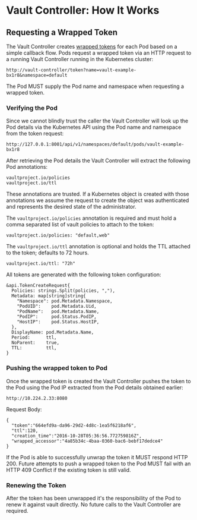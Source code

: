 # Vault Controller: How It Works


## Requesting a Wrapped Token

The Vault Controller creates [wrapped tokens](https://www.hashicorp.com/blog/vault-0.6.html#response-wrapping) for each Pod based
on a simple callback flow. Pods request a wrapped token via an HTTP request to a running Vault Controller running in the Kubernetes cluster:

```
http://vault-controller/token?name=vault-example-bx1r8&namespace=default
```

The Pod MUST supply the Pod name and namespace when requesting a wrapped token.

### Verifying the Pod

Since we cannot blindly trust the caller the Vault Controller will look up the Pod details via the Kubernetes API using the Pod name and namespace from the token request:

```
http://127.0.0.1:8001/api/v1/namespaces/default/pods/vault-example-bx1r8
```

After retrieving the Pod details the Vault Controller will extract the following Pod annotations:

```
vaultproject.io/policies
vaultproject.io/ttl
```

These annotations are trusted. If a Kubernetes object is created with those annotations we assume the request to create the object was authenticated and represents the desired state of the administrator.

The `vaultproject.io/policies` annotation is required and must hold a comma separated list of vault policies to attach to the token:

```
vaultproject.io/policies: "default,web"
```

The `vaultproject.io/ttl` annotation is optional and holds the TTL attached to the token; defaults to 72 hours.

```
vaultproject.io/ttl: "72h"
```

All tokens are generated with the following token configuration:

```
&api.TokenCreateRequest{
  Policies: strings.Split(policies, ","),
  Metadata: map[string]string{
    "Namespace": pod.Metadata.Namespace,
	"PodUID":    pod.Metadata.Uid,
	"PodName":   pod.Metadata.Name,
	"PodIP":     pod.Status.PodIP,
	"HostIP":    pod.Status.HostIP,
  },
  DisplayName: pod.Metadata.Name,
  Period:      ttl,
  NoParent:    true,
  TTL:         ttl,
}
```

### Pushing the wrapped token to Pod

Once the wrapped token is created the Vault Controller pushes the token to the Pod using the Pod IP extracted from the Pod details obtained earlier:

```
http://10.224.2.33:8080
```

Request Body:
 
```
{
  "token":"664efd9a-da96-29d2-4d8c-1ea5f6218af6",
  "ttl":120,
  "creation_time":"2016-10-28T05:36:56.772759816Z",
  "wrapped_accessor":"4a85b34c-4baa-0360-bac6-bebf17dedce4"
}
```

If the Pod is able to successfully unwrap the token it MUST respond HTTP 200. Future attempts to push a wrapped token to the Pod MUST fail with an HTTP 409 Conflict if the existing token is still valid.

### Renewing the Token

After the token has been unwrapped it's the responsibility of the Pod to renew it against vault directly. No future calls to the Vault Controller are required.
